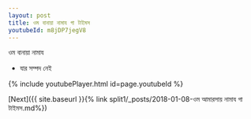 ```yaml
---
layout: post
title: ওম বানায়া নামায গা টাইমস
youtubeId: m8jDP7jegV8
---
```

 
 
 ওম বানায়া নামায  
 
 -  যার সম্পদ নেই 
 
  
 
  
 
 
 
 
 
 


{% include youtubePlayer.html id=page.youtubeId %}
 
[Next]({{ site.baseurl }}{% link  split1/_posts/2018-01-08-ওম আমারসায় নামায গা টাইমস.md%})
 
